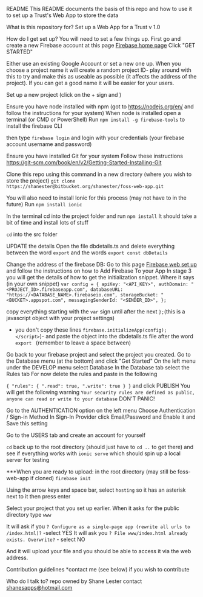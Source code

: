 README
This README documents the basis of this repo and how to use it to set up a Trust's Web App to store the data

What is this repository for?
Set up a Web App for a Trust v 1.0

How do I get set up?
You will need to set a few things up.
First go and create a new Firebase account at this page
[Firebase home page](https://firebase.google.com/)
Click "GET STARTED"

Either use an existing Google Account or set a new one up.
When you choose a project name it will create a random project ID- play around with this to try and make this
as useable as possible (it affects the address of the project).
If you can get a good name it will be easier for your users.

Set up a new project (click on the + sign and )

Ensure you have node installed with npm (got to https://nodejs.org/en/ and follow the instructions for your system)
When node is installed open a terminal (or CMD or PowerShell) 
Run 
`npm install -g firebase-tools`
to install the firebase CLI

then type 
`firebase login`
and login with your credentials (your firebase account username and password)


Ensure you have installed Git for your system
Follow these instructions 
https://git-scm.com/book/en/v2/Getting-Started-Installing-Git

Clone this repo using this command in a new directory (where you wish to store the project)
`git clone https://shanester@bitbucket.org/shanester/foss-web-app.git`

You will also need to install Ionic for this process (may not have to in the future)
Run
`npm install ionic`

In the terminal cd into the project folder and run
`npm install`
It should take a bit of time and install lots of stuff

`cd` into the src folder

UPDATE the details
Open the file dbdetails.ts and delete everything between the word `export` and the words `export const dbDetails`

Change the address of the firebase DB:
Go to this page
[Firebase web set up](https://firebase.google.com/docs/web/setup)
and follow the instructions on how to Add Firebase To your App
In stage 3 you will get the details of how to get the initialization snippet.
Where it says (in your own snippet)
`var config = {
    apiKey: "<API_KEY>",
    authDomain: "<PROJECT_ID>.firebaseapp.com",
    databaseURL: "https://<DATABASE_NAME>.firebaseio.com",
    storageBucket: "<BUCKET>.appspot.com",
    messagingSenderId: "<SENDER_ID>",
  };`

  copy everything starting with  the `var` sign until after the next `};`(this is a javascript object with your project settings)
  - you don't copy these lines `firebase.initializeApp(config); </script>`)-
   and paste the object into the dbdetails.ts file after the word `export `  (remember to leave a space between)

Go back to your firebase project and select the project you created.
Go to the Database menu (at the bottom) and click "Get Started"
On the left menu under the DEVELOP menu select Database
In the Database tab select the Rules tab
For now delete the rules and paste in the following

`{
  "rules": {
    ".read": true,
    ".write": true
  }
}`
and click PUBLISH
You will get the following warning
`Your security rules are defined as public, anyone can read or write to your database`
DON'T PANIC!

Go to the AUTHENTICATION option on the left menu
Choose Authentication / Sign-in Method
In Sign-In Provider click Email/Password and Enable it and Save this setting

Go to the USERS tab and create an account for yourself

   
   `cd` back up to the root directory (should just have to `cd ..` to get there)
   and see if everything works with 
   `ionic serve`
   which should spin up a local server for testing  

***When you are ready to upload:
in the root directory (may still be foss-web-app if cloned)
`firebase init`

Using the arrow keys and space bar, select 
`hosting`
so it has an asterisk next to it then press enter

Select your project that you set up earlier.
When it asks for the public directory type 
`www`

It will ask if you
`? Configure as a single-page app (rewrite all urls to /index.html)?` -select YES
It will ask you 
`? File www/index.html already exists. Overwrite?` - select NO

And it will upload your file and you should be able to access it via the web address.
   

Contribution guidelines
*contact me (see below) if you wish to contribute

Who do I talk to?
repo owned by Shane Lester contact shanesapps@hotmail.com
